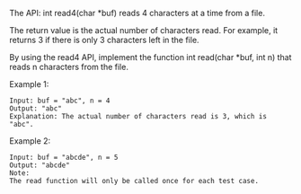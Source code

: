 The API: int read4(char \*buf) reads 4 characters at a time from a file.

The return value is the actual number of characters read. For example, it returns 3 if there is only 3 characters left in the file.

By using the read4 API, implement the function int read(char \*buf, int n) that reads n characters from the file.

Example 1:

    Input: buf = "abc", n = 4
    Output: "abc"
    Explanation: The actual number of characters read is 3, which is "abc".

Example 2:

    Input: buf = "abcde", n = 5
    Output: "abcde"
    Note:
    The read function will only be called once for each test case.
